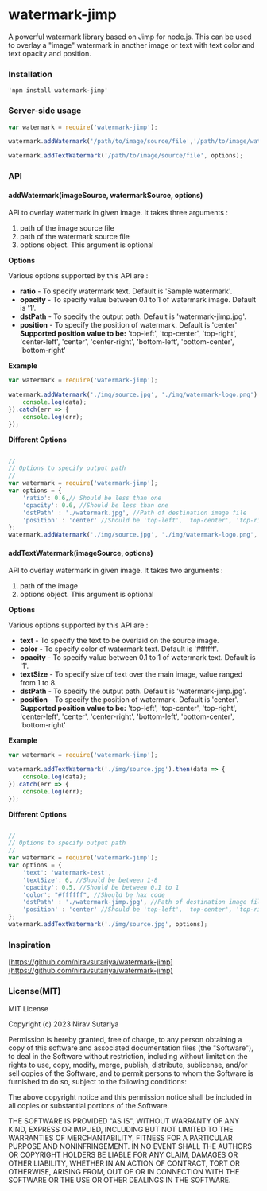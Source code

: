 # watermark-jimp
A powerful watermark library based on Jimp for node.js. This can be used to overlay a "image" watermark in another image or text with text color and text opacity and position.

### Installation

	'npm install watermark-jimp'

### Server-side usage

```javascript
var watermark = require('watermark-jimp');

watermark.addWatermark('/path/to/image/source/file','/path/to/image/watermark/logo', options);

watermark.addTextWatermark('/path/to/image/source/file', options);
```

### API

#### addWatermark(imageSource, watermarkSource, options)

API to overlay watermark in given image. It takes three arguments : 
1. path of the image source file
2. path of the watermark source file
2. options object. This argument is optional


**Options**

Various options supported by this API are :
- **ratio** - To specify watermark text. Default is 'Sample watermark'.
- **opacity** - To specify value between 0.1 to 1 of watermark image. Default is '1'.
- **dstPath** - To specify the output path. Default is 'watermark-jimp.jpg'.
- **position** - To specify the position of watermark. Default is 'center'
    **Supported position value to be:** 'top-left', 'top-center', 'top-right', 'center-left', 'center', 'center-right', 'bottom-left', 'bottom-center', 'bottom-right'

**Example**

```javascript
var watermark = require('watermark-jimp');

watermark.addWatermark('./img/source.jpg', './img/watermark-logo.png').then(data => {
    console.log(data);
}).catch(err => {
    console.log(err);
});
```

**Different Options**

```javascript

//
// Options to specify output path
//
var watermark = require('watermark-jimp');
var options = {
    'ratio': 0.6,// Should be less than one
    'opacity': 0.6, //Should be less than one
    'dstPath' : './watermark.jpg', //Path of destination image file
    'position' : 'center' //Should be 'top-left', 'top-center', 'top-right', 'center-left', 'center', 'center-right', 'bottom-left', 'bottom-center', 'bottom-right'
};
watermark.addWatermark('./img/source.jpg', './img/watermark-logo.png', options);

```

#### addTextWatermark(imageSource, options)

API to overlay watermark in given image. It takes two arguments : 
1. path of the image
2. options object. This argument is optional


**Options**

Various options supported by this API are :
- **text** - To specify the text to be overlaid on the source image.
- **color** - To specify color of watermark text. Default is '#ffffff'.
- **opacity** - To specify value between 0.1 to 1 of watermark text. Default is '1'.
- **textSize** - To specify size of text over the main image, value ranged from 1 to 8.
- **dstPath** - To specify the output path. Default is 'watermark-jimp.jpg'.
- **position** - To specify the position of watermark. Default is 'center'.
    **Supported position value to be:** 'top-left', 'top-center', 'top-right', 'center-left', 'center', 'center-right', 'bottom-left', 'bottom-center', 'bottom-right'

**Example**

```javascript
var watermark = require('watermark-jimp');

watermark.addTextWatermark('./img/source.jpg').then(data => {
    console.log(data);
}).catch(err => {
    console.log(err);
});
```

**Different Options**

```javascript

//
// Options to specify output path
//
var watermark = require('watermark-jimp');
var options = {
    'text': 'watermark-test',
    'textSize': 6, //Should be between 1-8
    'opacity': 0.5, //Should be between 0.1 to 1
    'color': "#ffffff", //Should be hax code
    'dstPath' : './watermark-jimp.jpg', //Path of destination image file
    'position' : 'center' //Should be 'top-left', 'top-center', 'top-right', 'center-left', 'center', 'center-right', 'bottom-left', 'bottom-center', 'bottom-right'
};
watermark.addTextWatermark('./img/source.jpg', options);
```

### Inspiration
[https://github.com/niravsutariya/watermark-jimp](https://github.com/niravsutariya/watermark-jimp)

### License(MIT)

MIT License

Copyright (c) 2023 Nirav Sutariya

Permission is hereby granted, free of charge, to any person obtaining a copy
of this software and associated documentation files (the "Software"), to deal
in the Software without restriction, including without limitation the rights
to use, copy, modify, merge, publish, distribute, sublicense, and/or sell
copies of the Software, and to permit persons to whom the Software is
furnished to do so, subject to the following conditions:

The above copyright notice and this permission notice shall be included in all
copies or substantial portions of the Software.

THE SOFTWARE IS PROVIDED "AS IS", WITHOUT WARRANTY OF ANY KIND, EXPRESS OR
IMPLIED, INCLUDING BUT NOT LIMITED TO THE WARRANTIES OF MERCHANTABILITY,
FITNESS FOR A PARTICULAR PURPOSE AND NONINFRINGEMENT. IN NO EVENT SHALL THE
AUTHORS OR COPYRIGHT HOLDERS BE LIABLE FOR ANY CLAIM, DAMAGES OR OTHER
LIABILITY, WHETHER IN AN ACTION OF CONTRACT, TORT OR OTHERWISE, ARISING FROM,
OUT OF OR IN CONNECTION WITH THE SOFTWARE OR THE USE OR OTHER DEALINGS IN THE
SOFTWARE.
